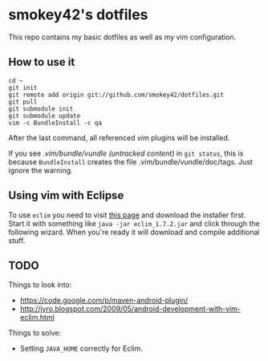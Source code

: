 smokey42's dotfiles
===================

This repo contains my basic dotfiles as well as my vim configuration.

How to use it
-------------

    cd ~
    git init
    git remote add origin git://github.com/smokey42/dotfiles.git
    git pull
    git submodule init
    git submodule update
    vim -c BundleInstall -c qa

After the last command, all referenced *vim* plugins will be installed.

If you see *.vim/bundle/vundle (untracked content)* in `git status`, this
is because `BundleInstall` creates the file .vim/bundle/vundle/doc/tags. Just
ignore the warning.

Using vim with Eclipse
----------------------

To use `eclim` you need to visit [this page](http://eclim.org/download.html)
and download the installer first.
Start it with something like `java -jar eclim_1.7.2.jar` and click through
the following wizard. When you're ready it will download and compile
additional stuff.

TODO
----

Things to look into:

 * https://code.google.com/p/maven-android-plugin/
 * http://jyro.blogspot.com/2009/05/android-development-with-vim-eclim.html

Things to solve:

 * Setting `JAVA_HOME` correctly for Eclim.
